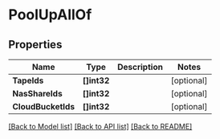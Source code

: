# PoolUpAllOf

## Properties

Name | Type | Description | Notes
------------ | ------------- | ------------- | -------------
**TapeIds** | **[]int32** |  | [optional] 
**NasShareIds** | **[]int32** |  | [optional] 
**CloudBucketIds** | **[]int32** |  | [optional] 

[[Back to Model list]](../README.md#documentation-for-models) [[Back to API list]](../README.md#documentation-for-api-endpoints) [[Back to README]](../README.md)


